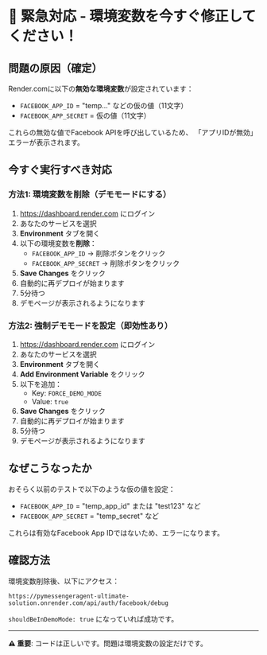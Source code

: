 # 🚨 緊急対応 - 環境変数を今すぐ修正してください！

## 問題の原因（確定）

Render.comに以下の**無効な環境変数**が設定されています：
- `FACEBOOK_APP_ID` = "temp..." などの仮の値（11文字）
- `FACEBOOK_APP_SECRET` = 仮の値（11文字）

これらの無効な値でFacebook APIを呼び出しているため、
「アプリIDが無効」エラーが表示されます。

## 今すぐ実行すべき対応

### 方法1: 環境変数を削除（デモモードにする）

1. https://dashboard.render.com にログイン
2. あなたのサービスを選択
3. **Environment** タブを開く
4. 以下の環境変数を**削除**：
   - `FACEBOOK_APP_ID` → 削除ボタンをクリック
   - `FACEBOOK_APP_SECRET` → 削除ボタンをクリック
5. **Save Changes** をクリック
6. 自動的に再デプロイが始まります
7. 5分待つ
8. デモページが表示されるようになります

### 方法2: 強制デモモードを設定（即効性あり）

1. https://dashboard.render.com にログイン
2. あなたのサービスを選択
3. **Environment** タブを開く
4. **Add Environment Variable** をクリック
5. 以下を追加：
   - Key: `FORCE_DEMO_MODE`
   - Value: `true`
6. **Save Changes** をクリック
7. 自動的に再デプロイが始まります
8. 5分待つ
9. デモページが表示されるようになります

## なぜこうなったか

おそらく以前のテストで以下のような仮の値を設定：
- `FACEBOOK_APP_ID` = "temp_app_id" または "test123" など
- `FACEBOOK_APP_SECRET` = "temp_secret" など

これらは有効なFacebook App IDではないため、エラーになります。

## 確認方法

環境変数削除後、以下にアクセス：
```
https://pymessengeragent-ultimate-solution.onrender.com/api/auth/facebook/debug
```

`shouldBeInDemoMode: true` になっていれば成功です。

---

**⚠️ 重要**: コードは正しいです。問題は環境変数の設定だけです。